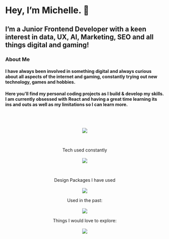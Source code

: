 <h1>Hey, I’m Michelle. 👋</h1>

<h2>I’m a Junior Frontend Developer with a keen interest in data, UX, AI, Marketing, SEO and all things digital and gaming!</h2>

<h3>About Me</h3>
<h4>I have always been involved in something digital and always curious about all aspects of the internet and gaming, constantly trying out new technology, games and hobbies.</h4>
<h4>Here you'll find my personal coding projects as I build & develop my skills. I am currently obsessed with React and having a great time learning its ins and outs as well as my limitations so I can learn more. </h4>
<br />
<br />
<p align="center">
  <a href="https://skillicons.dev">
    <img src="https://skillicons.dev/icons?i=github,css,react,discord,figma,html,js,materialui,mysql,nextjs,nodejs,npm,postgres,stackoverflow,supabase,vercel,vite&perline=9" />
  </a>
</p>
<br />

<p align="center">
  Tech used constantly
  <br /> <br />
  <a href="https://skillicons.dev">
    <img src="https://skillicons.dev/icons?i=apple,gmail,stackoverflow,obsidian,npm,nodejs,linkedin,instagram,tailwind,css,js,html,react,twitter,vscode,codepen&perline=8" />
  </a>
</p>
<br />

<p align="center">
  Design Packages I have used
  <br /> <br />
  <a href="https://skillicons.dev">
    <img src="https://skillicons.dev/icons?i=ae,ps,xd,figma,ai" />
  </a>
</p>


<p align="center">
  Used in the past:
  <br /> <br />
  <a href="https://skillicons.dev">
    <img src="https://skillicons.dev/icons?i=sass,bootstrap,jquery,heroku,ember,ruby,sublime,atom,windows,wordpress,angular,atom,bitbucket&perline=7" />
  </a>
</p>



<p align="center">
  Things I would love to explore:
  <br /> <br />
  <a href="https://skillicons.dev">
    <img src="https://skillicons.dev/icons?i=robloxstudio," />
  </a>
</p>

